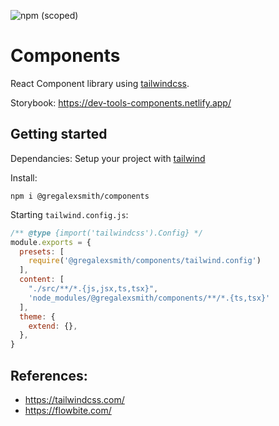 ![npm (scoped)](https://img.shields.io/npm/v/@gregalexsmith/components)

# Components

React Component library using [tailwindcss](https://tailwindcss.com/).

Storybook: https://dev-tools-components.netlify.app/

## Getting started

Dependancies:
Setup your project with [tailwind](https://tailwindcss.com/docs/installation)

Install:
```shell
npm i @gregalexsmith/components
```

Starting `tailwind.config.js`:
```js
/** @type {import('tailwindcss').Config} */
module.exports = {
  presets: [
    require('@gregalexsmith/components/tailwind.config')
  ],
  content: [
    "./src/**/*.{js,jsx,ts,tsx}",
    'node_modules/@gregalexsmith/components/**/*.{ts,tsx}'
  ],
  theme: {
    extend: {},
  },
}
```

## References:
- https://tailwindcss.com/
- https://flowbite.com/
